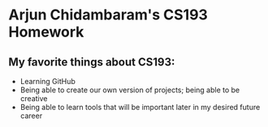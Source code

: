 # Arjun Chidambaram's CS193 Homework

## My favorite things about CS193:
  - Learning GitHub 
  - Being able to create our own version of projects; being able to be creative
  - Being able to learn tools that will be important later in my desired future career
